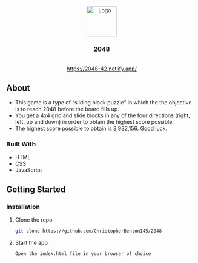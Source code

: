 <!-- PROJECT LOGO -->
<div align="center">
  <img src="/assets/images/favicon.ico" alt="Logo" width="80" height="80">
  <h3 align="center">2048</h3>
  <p align="center">
    <br />
    <a href="https://2048-42.netlify.app/">https://2048-42.netlify.app/</a>
  </p>
</div>

<!-- ABOUT -->
## About
* This game is a type of “sliding block puzzle” in which the the objective is to reach 2048 before the board fills up.
* You get a 4x4 grid and slide blocks in any of the four directions (right, left, up and down) in order to obtain the highest score possible.
* The highest score possible to obtain is 3,932,156. Good luck.

### Built With
* HTML
* CSS
* JavaScript

<!-- GETTING STARTED -->
## Getting Started

### Installation
1. Clone the repo
   ```sh
   git clone https://github.com/ChristopherBenton145/2048
   ```
2. Start the app
   ```
   Open the index.html file in your browser of choice
   ```
